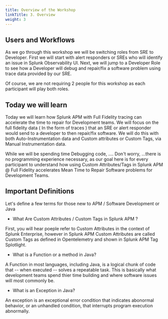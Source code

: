 ```yaml
---
title: Overview of the Workshop
linkTitle: 3. Overview
weight: 3
---
```


## Users and Workflows

As we go through this workshop we will be switching roles from SRE to Developer. First we will start with alert responders or SREs who will identify an issue in Splunk Observability UI. Next, we will jump to a Developer Role to see how a Developer will debug and repair/fix a software problem using trace data provided by our SRE.

Of course, we are not requiring 2 people for this workshop as each participant will play both roles.

## Today we will learn

Today we will learn how Splunk APM with Full Fidelity tracing can accelerate the time to repair for Development teams. We will focus on the full fidelity data ( In the form of traces ) that an SRE or alert responder would send to a developer to then repair/fix software. We will do this with both Auto-Instrumentation data and Custom attributes or Custom Tags, via Manual Instrumentation data.

While we will be spending time Debugging code, .... Don't worry, ...there is no programming experience necessary, as our goal here is for every participant to understand how using Custom Attributes/Tags in Splunk APM @ Full Fidelity accelerates Mean Time to Repair Software problems for Development Teams.

## Important Definitions

Let's define a few terms for those new to APM / Software Development or Java

* What Are Custom Attributes / Custom Tags in Splunk APM ?

First, you will hear poeple refer to Custom Attributes in the context of Splunk Enterprise, however in Splunk APM Custom Attributes are called Custom Tags as defined in Opentelemetry and shown in Splunk APM Tag Splotlight.

* What is a Function or a method in Java?

A Function in most languages, including Java, is a logical chunk of code that -- when executed -- solves a repeatable task. This is basically what development teams spend thier time building and where software issues will most commonly be.

* What is an Exception in Java?

An exception is an exceptional error condition that indicates abonormal behavior, or an unhandled condition, that interrupts program execution abnormally.
